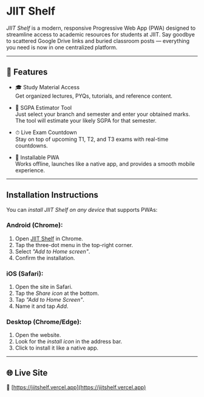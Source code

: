 # JIIT Shelf

*JIIT Shelf* is a modern, responsive Progressive Web App (PWA) designed to streamline access to academic resources for students at JIIT. Say goodbye to scattered Google Drive links and buried classroom posts — everything you need is now in one centralized platform.

---

## 🚀 Features

- 🎓 Study Material Access<br>
  Get organized lectures, PYQs, tutorials, and reference content.

- 🧮 SGPA Estimator Tool<br>
  Just select your branch and semester and enter your obtained marks. The tool will estimate your likely SGPA for that semester.

- ⏱ Live Exam Countdown<br>
  Stay on top of upcoming T1, T2, and T3 exams with real-time countdowns.

- 📱 Installable PWA<br> 
  Works offline, launches like a native app, and provides a smooth mobile experience.

---

## Installation Instructions

You can *install JIIT Shelf on any device* that supports PWAs:

### Android (Chrome):
1. Open [JIIT Shelf](https://jiitshelf.vercel.app) in Chrome.
2. Tap the three-dot menu in the top-right corner.
3. Select *"Add to Home screen"*.
4. Confirm the installation.

### iOS (Safari):
1. Open the site in Safari.
2. Tap the *Share icon* at the bottom.
3. Tap *"Add to Home Screen"*.
4. Name it and tap *Add*.

### Desktop (Chrome/Edge):
1. Open the website.
2. Look for the *install icon* in the address bar.
3. Click to install it like a native app.

---

## 🌐 Live Site

🔗 [https://jiitshelf.vercel.app](https://jiitshelf.vercel.app)